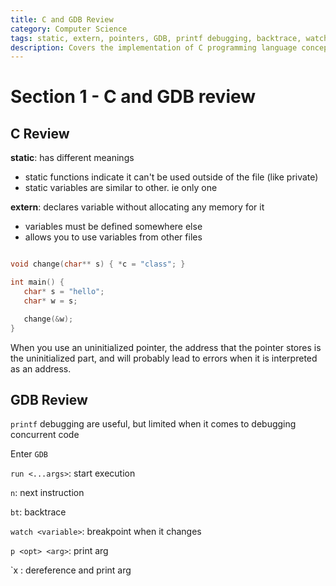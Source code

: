 ```yaml
---
title: C and GDB Review
category: Computer Science
tags: static, extern, pointers, GDB, printf debugging, backtrace, watch
description: Covers the implementation of C programming language concepts such as static, extern, and pointers. Also reviews the usage of the GNU Debugger (GDB) for debugging C programs, including techniques like printf debugging, backtrace, and watch.
---
```


# Section 1 - C and GDB review


## C Review
**static**: has different meanings

-  static functions indicate it can't be used outside of the file (like private)
-  static variables are similar to other. ie only one

**extern**: declares variable without allocating any memory for it

-  variables must be defined somewhere else
-  allows you to use variables from other files



```c

void change(char** s) { *c = "class"; }

int main() {
   char* s = "hello";
   char* w = s;

   change(&w);
}
```

When you use an uninitialized pointer, the address that the pointer stores is the uninitialized part, and will probably lead to errors when it is interpreted as an address.


## GDB Review

`printf` debugging are useful, but limited when it comes to debugging concurrent code

Enter `GDB`

`run <...args>`: start execution

`n`: next instruction

`bt`: backtrace

`watch <variable>`:  breakpoint when it changes

`p <opt> <arg>`: print arg

`x <opt> <arg>: dereference and print arg




